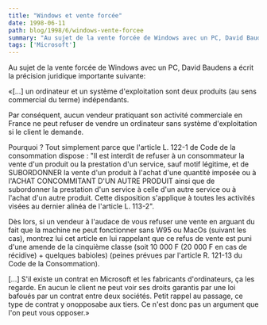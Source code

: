 ```yaml
---
title: "Windows et vente forcée"
date: 1998-06-11
path: blog/1998/6/windows-vente-forcee
summary: "Au sujet de la vente forcée de Windows avec un PC, David Baudens a écrit la précision juridique importante suivante: «[...] un ordinateur et un système d'exploitation sont deux produits (au sens commercial du terme) indépendants."
tags: ['Microsoft']
---
```


<P>
Au sujet de la vente forcée de Windows avec un PC, David Baudens a écrit la
précision juridique importante suivante:
</P>

<P>«[...] un ordinateur et un système d'exploitation sont deux produits
(au sens commercial du terme) indépendants.  </P>

<P> Par conséquent, aucun vendeur pratiquant son activité commerciale en
France ne peut refuser de vendre un ordinateur sans système d'exploitation
si le client le demande.  </P>

<P> Pourquoi ? Tout simplement parce que l'article L. 122-1 de Code de
la consommation dispose : "Il est interdit de refuser à un consommateur
la vente d'un produit ou la prestation d'un service, sauf motif légitime,
et de SUBORDONNER la vente d'un produit à l'achat d'une quantité imposée
ou à l'ACHAT CONCOMMITANT D'UN AUTRE PRODUIT ainsi que de subordonner
la prestation d'un service à celle d'un autre service ou à l'achat d'un
autre produit.  Cette disposition s'applique à toutes les activités
visées au dernier alinéa de l'article L. 113-2".  </P>

<P>Dès lors, si un vendeur à l'audace de vous refuser une vente en
arguant du fait que la machine ne peut fonctionner sans W95 ou MacOs
(suivant les cas), montrez lui cet article en lui rappelant que ce refus
de vente est puni d'une amende de la cinquième classe (soit 10 000 F
(20 000 F en cas de récidive) + quelques babioles) (peines prévues par
l'article R. 121-13 du Code de la Consommation).  </P>

<P>[...] S'il existe un contrat en Microsoft et les fabricants
d'ordinateurs, ça les regarde. En aucun le client ne peut voir ses droits
garantis par une loi bafoués par un contrat entre deux sociétés. Petit
rappel au passage, ce type de contrat y onopposabe aux tiers. Ce n'est
donc pas un argument que l'on peut vous opposer.»
</P>


